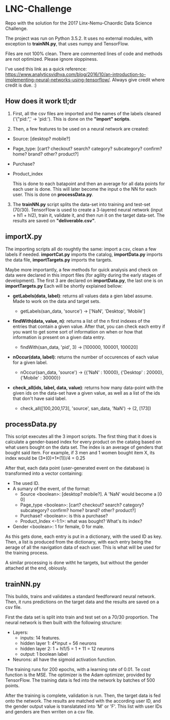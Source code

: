 # LNC-Challenge
Repo with the solution for the 2017 Linx-Nemu-Chaordic Data Science Challenge.

The project was run on Python 3.5.2. It uses no external modules, with exception to **trainNN.py**, that uses numpy and TensorFlow.

Files are not 100% clean. There are commented lines of code and methods are not optimized. Please ignore sloppiness.

I've used this link as a quick reference: https://www.analyticsvidhya.com/blog/2016/10/an-introduction-to-implementing-neural-networks-using-tensorflow/. Always give credit where credit is due. :)

## How does it work tl;dr
1. First, all the csv files are imported and the names of the labels cleaned ('{"pid:",' -> 'pid:'). This is done on the **"import" scripts**.

2. Then, a few features to be used on a neural network are created:

- Source: [desktop? mobile?]
- Page_type: [cart? checkout? search? category? subcategory? confirm? home? brand? other? product?]
- Purchase?
- Product_index

  This is done to each batapoint and then an average for all data points for each user is done. This will later become the input o the NN for each user. This is done on **processData.py**.

3. The **trainNN.py** script splits the data-set into training and test-set (70/30). TensorFlow is used to create a 3-layered neural network (input + hl1 + hl2), train it, validate it, and then run it on the target data-set. The results are saved on **"deliverable.csv"**.

## importX.py
The importing scripts all do roughtly the same: import a csv, clean a few labels if needed. **importCat.py** imports the catalog, **importData.py** imports the data file, **importTargets.py** imports the targets.

Maybe more importantly, a few methods for quick analysis and check on data were declared in this import files (for agility during the early stages of development). The first 3 are declared on **importData.py**, the last one is on **importTargets.py** Each will be shortly explained bellow:

- **getLabels(data, label)**: returns all values data a gien label assume. Made to work on the data and target sets.
  - getLabels(san_data, 'source') -> ['NaN', 'Desktop', 'Mobile']

- **findWith(data, value, n)**: returns a list of the n first indexes of the entries that contain a given value. After that, you can check each entry if you want to get some sort of information on when or how that information is present on a given data entry.
  - findWith(san_data, 'pid', 3) -> [100000, 100001, 100020]
  
- **nOccur(data, label)**: returns the number of occurences of each value for a given label.
  - nOccur(san_data, 'source') -> {{'NaN' : 10000}, {'Desktop' : 20000}, {'Mobile' : 30000}}
  
- **check_all(ids, label, data, value)**: returns how many data-point with the given ids on the data-set have a given value, as well as a list of the ids that don't have said label.
  - check_all([100,200,173], 'source', san_data, 'NaN') -> (2, [173])
  
## processData.py
This script executes all the 3 import scripts. The first thing that it does is calculate a gender-based index for every product on the catalog based on what users bought on the data set. The index is an average of genders that bought said item. For example, if 3 men and 1 women bought item X, its index would be (3\*(0)+1\*(1))/4 = 0.25

After that, each data point (user-generated event on the database) is transformed into a vector containing:
- The used ID.
- A sumary of the event, of the format:
  - Source \<boolean\>: [desktop? mobile?]. A 'NaN' would become a [0 0]
  - Page_type \<boolean\>: [cart? checkout? search? category? subcategory? confirm? home? brand? other? product?]
  - Purchase? \<boolean\>: is this a purchase?
  - Product_Index \<-1:1\>: what was bought? What's its index?
- Gender \<boolean\>: 1 for female, 0 for male.

As this gets done, each entry is put in a dictionary, with the used ID as key. Then, a list is produced from the dictionary, with each entry being the aerage of all the navigation data of each user. This is what will be used for the training process.

A similar processing is done witht he targets, but without the gender attached at the end, obiously.

## trainNN.py
This builds, trains and validates a standard feedforward neural network. Then, it runs predictions on the target data and the results are saved on a csv file.

First the data set is split into train and test set on a 70/30 proportion. The neural network is then built with the following structure:
- Layers:
  - inputs: 14 features.
  - hidden layer 1: 4\*input = 56 neurons
  - hidden layer 2: 1 + hl1/5 = 1 + 11 = 12 neurons
  - output: 1 boolean label
- Neurons: all have the sigmoid activation function.

The training runs for 200 epochs, with a learning rate of 0.01. Te cost function is the MSE. The optimizer is the Adam optimizer, provided by TensorFlow. The training data is fed into the network by batches of 500 points.

After the training is complete, validation is run. Then, the target data is fed onto the network. The results are matched with the according user ID, and the gender output value is translatated into 'M' or 'F'. This list with user IDs and genders are then wrriten on a csv file.
